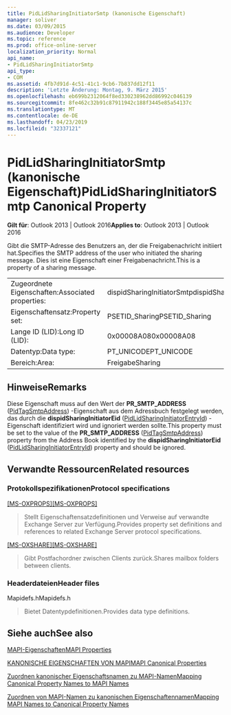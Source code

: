 ```yaml
---
title: PidLidSharingInitiatorSmtp (kanonische Eigenschaft)
manager: soliver
ms.date: 03/09/2015
ms.audience: Developer
ms.topic: reference
ms.prod: office-online-server
localization_priority: Normal
api_name:
- PidLidSharingInitiatorSmtp
api_type:
- COM
ms.assetid: 4fb7d91d-4c51-41c1-9cb6-7b837dd12f11
description: 'Letzte Änderung: Montag, 9. März 2015'
ms.openlocfilehash: eb699b2312064f8ed330238962dd86992c046139
ms.sourcegitcommit: 8fe462c32b91c87911942c188f3445e85a54137c
ms.translationtype: MT
ms.contentlocale: de-DE
ms.lasthandoff: 04/23/2019
ms.locfileid: "32337121"
---
```

# <a name="pidlidsharinginitiatorsmtp-canonical-property"></a><span data-ttu-id="87ed8-103">PidLidSharingInitiatorSmtp (kanonische Eigenschaft)</span><span class="sxs-lookup"><span data-stu-id="87ed8-103">PidLidSharingInitiatorSmtp Canonical Property</span></span>

  
  
<span data-ttu-id="87ed8-104">**Gilt für**: Outlook 2013 | Outlook 2016</span><span class="sxs-lookup"><span data-stu-id="87ed8-104">**Applies to**: Outlook 2013 | Outlook 2016</span></span> 
  
<span data-ttu-id="87ed8-105">Gibt die SMTP-Adresse des Benutzers an, der die Freigabenachricht initiiert hat.</span><span class="sxs-lookup"><span data-stu-id="87ed8-105">Specifies the SMTP address of the user who initiated the sharing message.</span></span> <span data-ttu-id="87ed8-106">Dies ist eine Eigenschaft einer Freigabenachricht.</span><span class="sxs-lookup"><span data-stu-id="87ed8-106">This is a property of a sharing message.</span></span> 
  
|||
|:-----|:-----|
|<span data-ttu-id="87ed8-107">Zugeordnete Eigenschaften:</span><span class="sxs-lookup"><span data-stu-id="87ed8-107">Associated properties:</span></span>  <br/> |<span data-ttu-id="87ed8-108">dispidSharingInitiatorSmtp</span><span class="sxs-lookup"><span data-stu-id="87ed8-108">dispidSharingInitiatorSmtp</span></span>  <br/> |
|<span data-ttu-id="87ed8-109">Eigenschaftensatz:</span><span class="sxs-lookup"><span data-stu-id="87ed8-109">Property set:</span></span>  <br/> |<span data-ttu-id="87ed8-110">PSETID_Sharing</span><span class="sxs-lookup"><span data-stu-id="87ed8-110">PSETID_Sharing</span></span>  <br/> |
|<span data-ttu-id="87ed8-111">Lange ID (LID):</span><span class="sxs-lookup"><span data-stu-id="87ed8-111">Long ID (LID):</span></span>  <br/> |<span data-ttu-id="87ed8-112">0x00008A08</span><span class="sxs-lookup"><span data-stu-id="87ed8-112">0x00008A08</span></span>  <br/> |
|<span data-ttu-id="87ed8-113">Datentyp:</span><span class="sxs-lookup"><span data-stu-id="87ed8-113">Data type:</span></span>  <br/> |<span data-ttu-id="87ed8-114">PT_UNICODE</span><span class="sxs-lookup"><span data-stu-id="87ed8-114">PT_UNICODE</span></span>  <br/> |
|<span data-ttu-id="87ed8-115">Bereich:</span><span class="sxs-lookup"><span data-stu-id="87ed8-115">Area:</span></span>  <br/> |<span data-ttu-id="87ed8-116">Freigabe</span><span class="sxs-lookup"><span data-stu-id="87ed8-116">Sharing</span></span>  <br/> |
   
## <a name="remarks"></a><span data-ttu-id="87ed8-117">Hinweise</span><span class="sxs-lookup"><span data-stu-id="87ed8-117">Remarks</span></span>

<span data-ttu-id="87ed8-118">Diese Eigenschaft muss auf den Wert der **PR_SMTP_ADDRESS** ([PidTagSmtpAddress](pidtagsmtpaddress-canonical-property.md)) -Eigenschaft aus dem Adressbuch festgelegt werden, das durch die **dispidSharingInitiatorEid** ([PidLidSharingInitiatorEntryId](pidlidsharinginitiatorentryid-canonical-property.md)) -Eigenschaft identifiziert wird und ignoriert werden sollte.</span><span class="sxs-lookup"><span data-stu-id="87ed8-118">This property must be set to the value of the **PR_SMTP_ADDRESS** ([PidTagSmtpAddress](pidtagsmtpaddress-canonical-property.md)) property from the Address Book identified by the **dispidSharingInitiatorEid** ([PidLidSharingInitiatorEntryId](pidlidsharinginitiatorentryid-canonical-property.md)) property and should be ignored.</span></span>
  
## <a name="related-resources"></a><span data-ttu-id="87ed8-119">Verwandte Ressourcen</span><span class="sxs-lookup"><span data-stu-id="87ed8-119">Related resources</span></span>

### <a name="protocol-specifications"></a><span data-ttu-id="87ed8-120">Protokollspezifikationen</span><span class="sxs-lookup"><span data-stu-id="87ed8-120">Protocol specifications</span></span>

<span data-ttu-id="87ed8-121">[[MS-OXPROPS]](https://msdn.microsoft.com/library/f6ab1613-aefe-447d-a49c-18217230b148%28Office.15%29.aspx)</span><span class="sxs-lookup"><span data-stu-id="87ed8-121">[[MS-OXPROPS]](https://msdn.microsoft.com/library/f6ab1613-aefe-447d-a49c-18217230b148%28Office.15%29.aspx)</span></span>
  
> <span data-ttu-id="87ed8-122">Stellt Eigenschaftensatzdefinitionen und Verweise auf verwandte Exchange Server zur Verfügung.</span><span class="sxs-lookup"><span data-stu-id="87ed8-122">Provides property set definitions and references to related Exchange Server protocol specifications.</span></span>
    
<span data-ttu-id="87ed8-123">[[MS-OXSHARE]](https://msdn.microsoft.com/library/e4e5bd27-d5e0-43f9-a6ea-550876724f3d%28Office.15%29.aspx)</span><span class="sxs-lookup"><span data-stu-id="87ed8-123">[[MS-OXSHARE]](https://msdn.microsoft.com/library/e4e5bd27-d5e0-43f9-a6ea-550876724f3d%28Office.15%29.aspx)</span></span>
  
> <span data-ttu-id="87ed8-124">Gibt Postfachordner zwischen Clients zurück.</span><span class="sxs-lookup"><span data-stu-id="87ed8-124">Shares mailbox folders between clients.</span></span>
    
### <a name="header-files"></a><span data-ttu-id="87ed8-125">Headerdateien</span><span class="sxs-lookup"><span data-stu-id="87ed8-125">Header files</span></span>

<span data-ttu-id="87ed8-126">Mapidefs.h</span><span class="sxs-lookup"><span data-stu-id="87ed8-126">Mapidefs.h</span></span>
  
> <span data-ttu-id="87ed8-127">Bietet Datentypdefinitionen.</span><span class="sxs-lookup"><span data-stu-id="87ed8-127">Provides data type definitions.</span></span>
    
## <a name="see-also"></a><span data-ttu-id="87ed8-128">Siehe auch</span><span class="sxs-lookup"><span data-stu-id="87ed8-128">See also</span></span>



[<span data-ttu-id="87ed8-129">MAPI-Eigenschaften</span><span class="sxs-lookup"><span data-stu-id="87ed8-129">MAPI Properties</span></span>](mapi-properties.md)
  
[<span data-ttu-id="87ed8-130">KANONISCHE EIGENSCHAFTEN VON MAPI</span><span class="sxs-lookup"><span data-stu-id="87ed8-130">MAPI Canonical Properties</span></span>](mapi-canonical-properties.md)
  
[<span data-ttu-id="87ed8-131">Zuordnen kanonischer Eigenschaftsnamen zu MAPI-Namen</span><span class="sxs-lookup"><span data-stu-id="87ed8-131">Mapping Canonical Property Names to MAPI Names</span></span>](mapping-canonical-property-names-to-mapi-names.md)
  
[<span data-ttu-id="87ed8-132">Zuordnen von MAPI-Namen zu kanonischen Eigenschaftennamen</span><span class="sxs-lookup"><span data-stu-id="87ed8-132">Mapping MAPI Names to Canonical Property Names</span></span>](mapping-mapi-names-to-canonical-property-names.md)

